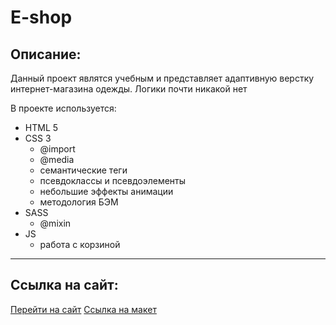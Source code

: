 # E-shop #

## Описание: ##

Данный проект являтся учебным и представляет адаптивную верстку интернет-магазина одежды. Логики почти никакой нет

В проекте используется:
* HTML 5
* CSS 3
    * @import
    * @media
    * семантические теги
    * псевдоклассы и псевдоэлементы
    * небольшие эффекты анимации
    * методология БЭМ
* SASS
    * @mixin
* JS
    * работа с корзиной

---

## Ссылка на сайт: ##
[Перейти на сайт](https://devaltermarrin.github.io/shop/)
[Ссылка на макет](https://www.figma.com/file/iD2289DrTInTetIYVUs0jB/shop-(Copy)?node-id=0%3A1&t=nbyNuL2SPr7ZI3rC-0)
